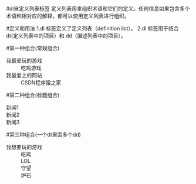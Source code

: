 #dl自定义列表标签
定义列表用来组织术语和它们的定义。任何信息如果包含多个术语和相对应的解释，都可以使用定义列表进行组织。

#定义和用法
    1.dl 标签定义了定义列表（definition list）。
    2.dl 标签用于结合 dt(定义列表中的项目）和 dd（描述列表中的项目）。

#第一种组合(常规组合)
<dl>
	<dt>我最爱玩的游戏</dt>
	<dd>吃鸡游戏</dd>
	<dt>我最爱上的网站</dt>
	<dd>CSDN程序猿之家</dd>
</dl>

#第二种组合(标题组合)
<dl>
	<dt>新闻1</dt>
	<dt>新闻2</dt>
	<dt>新闻3</dt>
</dl>

#第三种组合(一个dt里面多个dd)
<dl>
	<dt>我想要玩的游戏</dt>
		<dd>吃鸡</dd>
		<dd>LOL</dd>
		<dd>守望</dd>
		<dd>炉石</dd>
</dl>